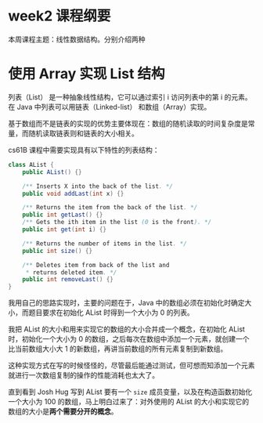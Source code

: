 # week2 课程纲要

本周课程主题：线性数据结构。分别介绍两种

# 使用 Array 实现 List 结构

列表（List） 是一种抽象线性结构，它可以通过索引 i 访问列表中的第 i 的元素。在 Java 中列表可以用链表（Linked-list） 和数组（Array）实现。

基于数组而不是链表的实现的优势主要体现在：数组的随机读取的时间复杂度是常量，而随机读取链表则和链表的大小相关。

cs61B 课程中需要实现具有以下特性的列表结构：

```java
class AList {
    public AList() {}

    /** Inserts X into the back of the list. */
    public void addLast(int x) {}

    /** Returns the item from the back of the list. */
    public int getLast() {}
    /** Gets the ith item in the list (0 is the front). */
    public int get(int i) {}

    /** Returns the number of items in the list. */
    public int size() {}

    /** Deletes item from back of the list and
     * returns deleted item. */
    public int removeLast() {}
}
```

我用自己的思路实现时，主要的问题在于，Java 中的数组必须在初始化时确定大小，而题目要求在初始化 AList 时得到一个大小为 0 的列表。

我把 AList 的大小和用来实现它的数组的大小合并成一个概念，在初始化 AList 时，初始化一个大小为 0 的数组，之后每次在数组中添加一个元素，就创建一个比当前数组大小大 1 的新数组，再讲当前数组的所有元素复制到新数组。

这种实现方式在写的时候怪怪的，尽管最后能通过测试，但可想而知添加一个元素就进行一次数组复制的操作的性能消耗也太大了。

直到看到 Josh Hug 写到 AList 要有一个 `size` 成员变量，以及在构造函数初始化一个大小为 100 的数组，马上明白过来了：对外使用的 AList 的大小和实现它的数组的大小是**两个需要分开的概念**。
